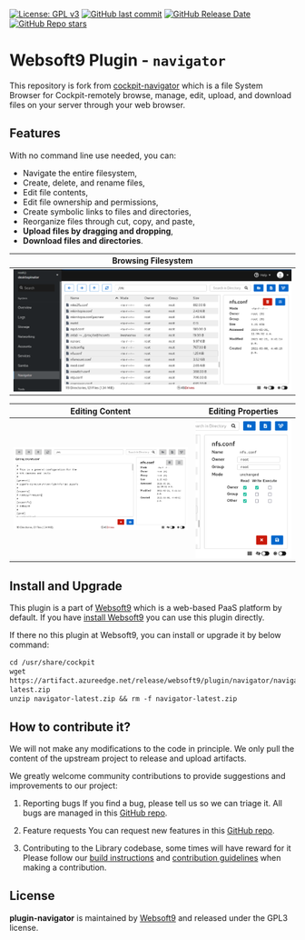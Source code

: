[![License: GPL v3](https://img.shields.io/badge/License-GPL%20v3-blue.svg)](http://www.gnu.org/licenses/gpl-3.0)
[![GitHub last commit](https://img.shields.io/github/last-commit/Websoft9/plugin-navigator)](https://github.com/Websoft9/plugin-navigator)
[![GitHub Release Date](https://img.shields.io/github/release-date/Websoft9/plugin-navigator)](https://github.com/Websoft9/plugin-navigator)
[![GitHub Repo stars](https://img.shields.io/github/stars/Websoft9/plugin-navigator?style=social)](https://github.com/Websoft9/plugin-navigator)

# Websoft9 Plugin - `navigator`

This repository is fork from [cockpit-navigator](https://github.com/45Drives/cockpit-navigator.git) which is a file System Browser for Cockpit-remotely browse, manage, edit, upload, and download files on your server through your web browser.

## Features

With no command line use needed, you can:

- Navigate the entire filesystem,
- Create, delete, and rename files,
- Edit file contents,
- Edit file ownership and permissions,
- Create symbolic links to files and directories,
- Reorganize files through cut, copy, and paste,
- **Upload files by dragging and dropping**,
- **Download files and directories**.

| Browsing Filesystem                      |
| ---------------------------------------- |
| ![User Interface](./src/doc/ui_root.png) |

| Editing Content                           | Editing Properties                          |
| ----------------------------------------- | ------------------------------------------- |
| ![Edit Contents](./src/doc/ui_editor.png) | ![Edit Preferences](./src/doc/ui_prefs.png) |

## Install and Upgrade

This plugin is a part of [Websoft9](https://github.com/Websoft9/websoft9) which is a web-based PaaS platform by default. If you have [install Websoft9](https://github.com/Websoft9/websoft9) you can use this plugin directly.  

If there no this plugin at Websoft9, you can install or upgrade it by below command:  

```
cd /usr/share/cockpit
wget https://artifact.azureedge.net/release/websoft9/plugin/navigator/navigator-latest.zip
unzip navigator-latest.zip && rm -f navigator-latest.zip
```

## How to contribute it?

We will not make any modifications to the code in principle. We only pull the content of the upstream project to release and upload artifacts.

We greatly welcome community contributions to provide suggestions and improvements to our project:

1. Reporting bugs
   If you find a bug, please tell us so we can triage it. All bugs are managed in this [GitHub repo](https://github.com/45Drives/cockpit-navigator/issues/new/choose). 

2. Feature requests
   You can request new features in this [GitHub repo](https://github.com/Websoft9/plugin-navigator/issues/new?assignees=&labels=enhancement&projects=&template=feature_request.md&title=enhancement+title+for+%5Bappname%5D). 

3. Contributing to the Library codebase, some times will have reward for it
   Please follow our [build instructions](./docs/developer.md) and [contribution guidelines](CONTRBUTING.md) when making a contribution.


## License

**plugin-navigator** is maintained by [Websoft9](https://www.websoft9.com) and released under the GPL3 license.
